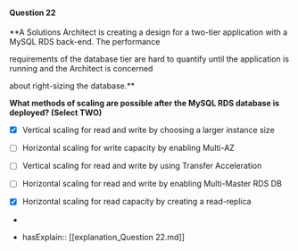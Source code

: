 #### Question  22

**A Solutions Architect is creating a design for a two-tier application with a MySQL RDS back-end. The performance

requirements of the database tier are hard to quantify until the application is running and the Architect is concerned

about right-sizing the database.**

**What methods of scaling are possible after the MySQL RDS database is deployed? (Select TWO)**

- [x] Vertical scaling for read and write by choosing a larger instance size

- [ ] Horizontal scaling for write capacity by enabling Multi-AZ

- [ ] Vertical scaling for read and write by using Transfer Acceleration

- [ ] Horizontal scaling for read and write by enabling Multi-Master RDS DB

- [x] Horizontal scaling for read capacity by creating a read-replica

*

- hasExplain:: [[explanation_Question  22.md]]
